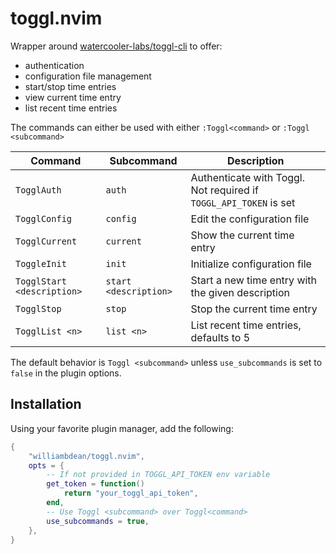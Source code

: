 # toggl.nvim

Wrapper around [watercooler-labs/toggl-cli](https://github.com/watercooler-labs/toggl-cli) to offer:

- authentication
- configuration file management
- start/stop time entries
- view current time entry
- list recent time entries

The commands can either be used with either `:Toggl<command>` or `:Toggl <subcommand>`

| Command | Subcommand | Description |
| --- | --- | --- |
| `TogglAuth` | `auth` | Authenticate with Toggl. Not required if `TOGGL_API_TOKEN` is set |
| `TogglConfig` | `config` | Edit the configuration file |
| `TogglCurrent` | `current` | Show the current time entry |
| `ToggleInit` | `init` | Initialize configuration file |
| `TogglStart <description>` | `start <description>` | Start a new time entry with the given description |
| `TogglStop` | `stop` | Stop the current time entry |
| `TogglList <n>` | `list <n>` | List recent time entries, defaults to 5 |

The default behavior is `Toggl <subcommand>` unless `use_subcommands` is set to `false` in the plugin options.

## Installation

Using your favorite plugin manager, add the following:

```lua
{
    "williambdean/toggl.nvim",
    opts = {
        -- If not provided in TOGGL_API_TOKEN env variable
        get_token = function()
            return "your_toggl_api_token",
        end,
        -- Use Toggl <subcommand> over Toggl<command>
        use_subcommands = true,
    },
}

```

